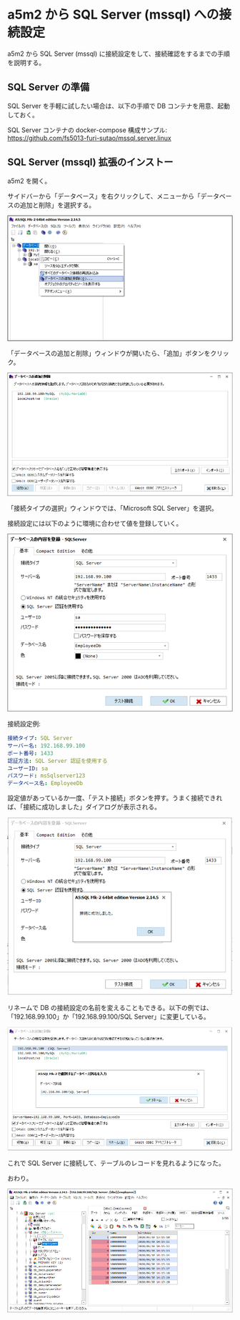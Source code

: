 # a5m2 から SQL Server (mssql) への接続設定
a5m2 から SQL Server (mssql) に接続設定をして、接続確認をするまでの手順を説明する。

## SQL Server の準備
SQL Server を手軽に試したい場合は、以下の手順で DB コンテナを用意、起動しておく。

SQL Server コンテナの docker-compose 構成サンプル:  
https://github.com/fs5013-furi-sutao/mssql.server.linux

## SQL Server (mssql) 拡張のインストー
a5m2 を開く。

サイドバーから「データベース」を右クリックして、メニューから「データベースの追加と削除」を選択する。

![データベースの追加と削除](./add_remove_database.a5m2.png)

「データベースの追加と削除」ウィンドウが開いたら、「追加」ボタンをクリック。

![データベースの追加ボタン](./add_db_button.a5m2.png)

「接続タイプの選択」ウィンドウでは、「Microsoft SQL Server」を選択。

接続設定には以下のように環境に合わせて値を登録していく。

![DB 接続設定の登録](./registerd_db_settings.a5m2.png)

接続設定例:
```yaml
接続タイプ: SQL Server
サーバー名: 192.168.99.100
ポート番号: 1433
認証方法: SQL Server 認証を使用する
ユーザーID: sa
パスワード: msSqlserver123
データベース名: EmployeeDb
```

設定値があっているか一度、「テスト接続」ボタンを押す。うまく接続できれば、「接続に成功しました」ダイアログが表示される。

![接続テスト結果](./success_to_connect.a5m2.png)

リネームで DB の接続設定の名前を変えることもできる。以下の例では、「192.168.99.100」か「192.168.99.100/SQL Server」に変更している。

![DB 別名の変更](./rename_db_name.a5m2.png)

これで SQL Server に接続して、テーブルのレコードを見れるようになった。

おわり。

![テーブルレコードの表示](./show_table_records.a5m2.png)
